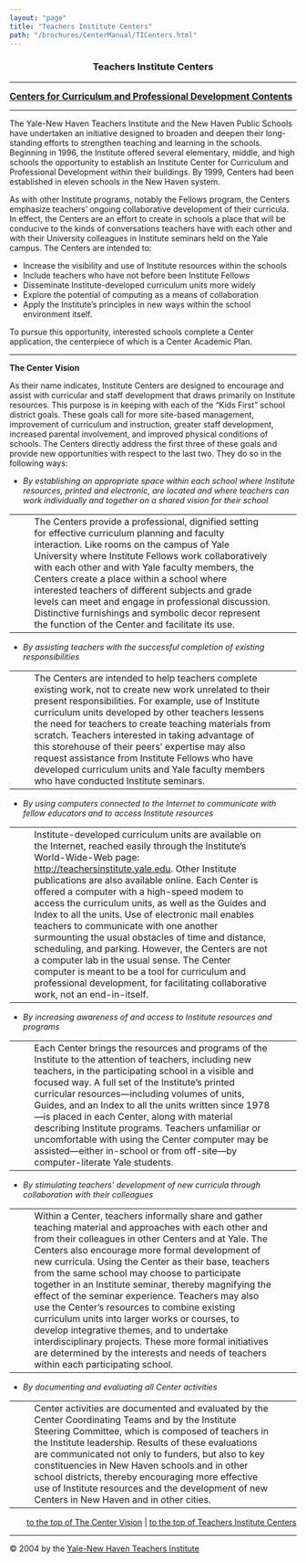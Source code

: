 ```yaml
---
layout: "page"
title: "Teachers Institute Centers"
path: "/brochures/CenterManual/TICenters.html"
---
```

<main>
<title>Teachers Institute Centers</title>
<center><b><h3><a name="top">Teachers Institute Centers</a></h3></b></center>
<hr/>
<b><font size="+0"><a href="/brochures/CenterManual/">Centers for Curriculum and Professional Development Contents</a>
</font></b>
<hr width="100%"/>
<p>The Yale-New Haven Teachers Institute and the New Haven Public Schools have undertaken an initiative designed to broaden and deepen their long-standing efforts to strengthen teaching and learning in the schools.  Beginning in 1996, the Institute offered several elementary, middle, and high schools the opportunity to establish an Institute Center for Curriculum and Professional Development within their buildings.  By 1999, Centers had been established in eleven schools in the New Haven system.
</p>
<p>As with other Institute programs, notably the Fellows program, the Centers emphasize teachers’ ongoing collaborative development of their curricula.  In effect, the Centers are an effort to create in schools a place that will be conducive to the kinds of conversations teachers have with each other and with their University colleagues in Institute seminars held on the Yale campus.  The Centers are intended to:
</p>
<ul>
<li>Increase the visibility and use of Institute resources within the schools
</li>
<li>Include teachers who have not before been Institute Fellows
</li>
<li>Disseminate Institute-developed curriculum units more widely
</li>
<li>Explore the potential of computing as a means of collaboration
</li>
<li>Apply the Institute’s principles in new ways within the school environment itself.  
</li>
</ul>
<p>To pursue this opportunity, interested schools complete a Center application, the centerpiece of which is a Center Academic Plan.
</p>
<hr/>
<p><a name="a"></a><b>The Center Vision</b>
</p>
<p>As their name indicates, Institute Centers are designed to encourage and assist with curricular and staff development that draws primarily on Institute resources.  This purpose is in keeping with each of the “Kids First” school district goals.  These goals call for more site-based management, improvement of curriculum and instruction, greater staff development, increased parental involvement, and improved physical conditions of schools.  The Centers directly address the first three of these goals and provide new opportunities with respect to the last two.  They do so in the following ways:
</p>
<ul>
<li><i>By establishing an appropriate space within each school where Institute resources, printed and electronic, are located and where teachers can work individually and together on a shared vision for their school</i>
</li>
</ul>
<table>
<tbody><tr>
<td width="7%">
</td>
<td>The Centers provide a professional, dignified setting for effective curriculum planning and faculty interaction.  Like rooms on the campus of Yale University where Institute Fellows work collaboratively with each other and with Yale faculty members, the Centers create a place within a school where interested teachers of different subjects and grade levels can meet and engage in professional discussion.  Distinctive furnishings and symbolic decor represent the function of the Center and facilitate its use.
</td>
<td width="7%">
</td>
</tr>
</tbody></table>
<ul>
<li><i>By assisting teachers with the successful completion of existing responsibilities</i>
</li>
</ul>
<table>
<tbody><tr>
<td width="7%">
</td>
<td>The Centers are intended to help teachers complete existing work, not to create new work unrelated to their present responsibilities.  For example, use of Institute curriculum units developed by other teachers lessens the need for teachers to create teaching materials from scratch.  Teachers interested in taking advantage of this storehouse of their peers’ expertise may also request assistance from Institute Fellows who have developed curriculum units and Yale faculty members who have conducted Institute seminars.  
</td>
<td width="7%">
</td>
</tr>
</tbody></table>
<ul>
<li><i>By using computers connected to the Internet to communicate with fellow educators and to access Institute resources</i>
</li>
</ul>
<table>
<tbody><tr>
<td width="7%">
</td>
<td>Institute-developed curriculum units are available on the Internet, reached easily through the Institute’s World-Wide-Web page:  <a href="/">http://teachersinstitute.yale.edu</a>. Other Institute publications are also available online.  Each Center is offered a computer with a high-speed modem to access the curriculum units, as well as the Guides and Index to all the units.  Use of electronic mail enables teachers to communicate with one another surmounting the usual obstacles of time and distance, scheduling, and parking.  However, the Centers are not a computer lab in the usual sense.  The Center computer is meant to be a tool for curriculum and professional development, for facilitating collaborative work, not an end-in-itself.
</td>
<td width="7%">
</td>
</tr>
</tbody></table>
<ul>
<li><i>By increasing awareness of and access to Institute resources and programs</i>
</li>
</ul>
<table>
<tbody><tr>
<td width="7%">
</td>
<td>Each Center brings the resources and programs of the Institute to the attention of teachers, including new teachers, in the participating school in a visible and focused way.  A full set of the Institute’s printed curricular resources—including volumes of units, Guides, and an Index to all the units written since 1978—is placed in each Center, along with material describing Institute programs.  Teachers unfamiliar or uncomfortable with using the Center computer may be assisted—either in-school or from off-site—by computer-literate Yale students.  
</td>
<td width="7%">
</td>
</tr>
</tbody></table>
<ul>
<li><i>By stimulating teachers’ development of new curricula through collaboration with their colleagues</i>
</li>
</ul>
<table>
<tbody><tr>
<td width="7%">
</td>
<td>Within a Center, teachers informally share and gather teaching material and approaches with each other and from their colleagues in other Centers and at Yale.  The Centers also encourage more formal development of new curricula.  Using the Center as their base, teachers from the same school may choose to participate together in an Institute seminar, thereby magnifying the effect of the seminar experience.  Teachers may also use the Center’s resources to combine existing curriculum units into larger works or courses, to develop integrative themes, and to undertake interdisciplinary projects.  These more formal initiatives are determined by the interests and needs of teachers within each participating school.   
</td>
<td width="7%">
</td>
</tr>
</tbody></table>
<ul>
<li><i>By documenting and evaluating all Center activities</i>
</li>
</ul>
<table>
<tbody><tr>
<td width="7%">
</td>
<td>Center activities are documented and evaluated by the Center Coordinating Teams and by the Institute Steering Committee, which is composed of teachers in the Institute leadership.  Results of these evaluations are communicated not only to funders, but also to key constituencies in New Haven schools and in other school districts, thereby encouraging more effective use of Institute resources and the development of new Centers in New Haven and in other cities.
</td>
<td width="7%">
</td>
</tr>
</tbody></table>
<div align="right"><a href="#a">to the top of The Center Vision</a>
| <a href="#top">to the top of Teachers Institute Centers</a></div>
<hr/>
© 2004 by the <a href="/">Yale-New Haven Teachers Institute</a>
</main>
